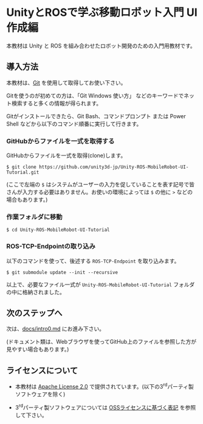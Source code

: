 # UnityとROSで学ぶ移動ロボット入門 UI作成編

本教材は Unity と ROS を組み合わせたロボット開発のための入門用教材です。

## 導入方法

本教材は、[Git](https://git-scm.com/) を使用して取得してお使い下さい。

Gitを使うのが初めての方は、「Git Windows 使い方」 などのキーワードでネット検索すると多くの情報が得られます。

Gitがインストールできたら、Git Bash、コマンドプロンプト または Power Shell などから以下のコマンド順番に実行して行きます。

### GitHubからファイルを一式を取得する

GitHubからファイルを一式を取得(clone)します。
```
$ git clone https://github.com/unity3d-jp/Unity-ROS-MobileRobot-UI-Tutorial.git
```
(ここで左端の `$` はシステムがユーザーの入力を促していることを表す記号で皆さんが入力する必要はありません。お使いの環境によっては `$` の他に `>` などの場合もあります。)

### 作業フォルダに移動
```
$ cd Unity-ROS-MobileRobot-UI-Tutorial
```

### ROS-TCP-Endpointの取り込み

以下のコマンドを使って、後述する `ROS-TCP-Endpoint` を取り込みます。
```
$ git submodule update --init --recursive
```

以上で、必要なファイル一式が `Unity-ROS-MobileRobot-UI-Tutorial` フォルダの中に格納されました。

## 次のステップへ

次は、[docs/intro0.md](docs/intro0.md) にお進み下さい。

(ドキュメント類は、Webブラウザを使ってGitHub上のファイルを参照した方が見やすい場合もあります。)

## ライセンスについて

* 本教材は [Apache License 2.0](./LICENSE-2.0.txt) で提供されています。(以下の3<sup>rd</sup>パーティ製ソフトウェアを除く)

* 3<sup>rd</sup>パーティ製ソフトウェアについては [OSSライセンスに基づく表記](./THIRD-PARTY-LICENSE.md) を参照して下さい。